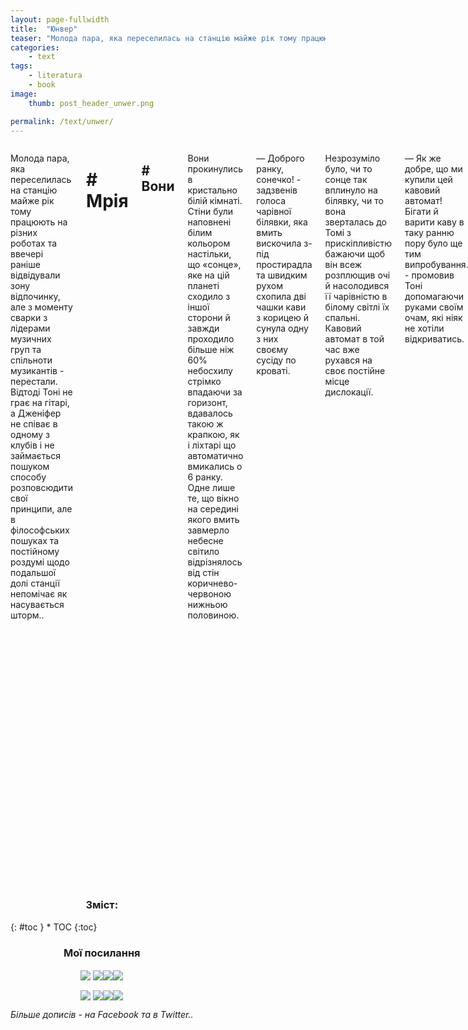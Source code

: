 ```yaml
---
layout: page-fullwidth
title:  "Юнвер"
teaser: "Молода пара, яка переселилась на станцію майже рік тому працюють на різних роботах та ввечері раніше відвідували..."
categories:
    - text
tags:
    - literatura
    - book
image:
    thumb: post_header_unwer.png

permalink: /text/unwer/
---
```



<div class="row">


<!-- CONTENT -->
<div class="medium-8 medium-pull-4 columns" markdown="1">

Молода пара, яка переселилась на станцію майже рік тому працюють на різних роботах та ввечері раніше відвідували зону відпочинку, але з моменту сварки з лідерами музичних груп та спільноти музикантів - перестали. Відтоді Тоні не грає на гітарі, а Дженіфер не співає в одному з клубів і не займається пошуком способу розповсюдити свої принципи, але в філософських пошуках та постійному роздумі щодо подальшої долі станції непомічає як насувається шторм..
<!--more-->

# \# Мрія

## \# Вони

Вони прокинулись в кристально білій кімнаті. Стіни були наповнені білим кольором настільки, що «сонце», яке на цій планеті сходило з іншої сторони й завжди проходило більше ніж 60% небосхилу стрімко впадаючи за горизонт, вдавалось такою ж крапкою, як і ліхтарі що автоматично вмикались о 6 ранку. Одне лише те, що вікно на середині якого вмить завмерло небесне світило відрізнялось від стін коричнево-червоною нижньою половиною.

— Доброго ранку, сонечко! - задзвенів голоса чарівної білявки, яка вмить вискочила з-під простирадла та швидким рухом схопила дві чашки кави з корицею й сунула одну з них своєму сусіду по кроваті.

Незрозуміло було, чи то сонце так вплинуло на білявку, чи то вона зверталась до Томі з прискіпливістю бажаючи щоб він всеж розплющив очі й насолодився її чарівністю в білому світлі їх спальні. Кавовий автомат в той час вже рухався на своє постійне місце дислокації.

— Як же добре, що ми купили цей кавовий автомат! Бігати й варити каву в таку ранню пору було ще тим випробування. - промовив Тоні допомагаючи руками своїм очам, які ніяк не хотіли відкриватись.

— Сонечко, таке відчуття, що ти кожен день бігав й робив нам каву! - сміючись й трохи з тцькуванням промовила дівчина милуючись пейзажом у вікні.
— Ой, все! Джей. Джееей. Зізнавайся, тобі ж це подобалося? - спитав він попиваючи свіжозварену каву та дивлячись на Дженніфер своїм коронним поглядом.
— Подобалось - відповіла та, й вдаючи з себе ображену через кілька секунд вже вдоволено посміхнулась й додала, - Але коли це роблять за мене, мені більше подобається.

Так починався ще один «день» на новій для людства планеті. Хоча з самим словом «новій» можна ще довго сперечатися.

В цьому місці люди поселились більш ніж 15 років тому, але такий, здавалося б, короткий термін не дуже завадив намірам земної молоді с кожним роком все більше і більше заселяти цю планету. Цивільні лінії, за попереднім проходженням «Допуску всесвітнього рівню №2759», саме так офіційно іменується процедура дозволу на переліт в один кінець до станції «Юнвер», запустили всього п'ять років тому. За цей час станція, яка налічувала 876 мешканців на момент прийняття рішення про дозвіл на цивільні польоти в один кінець, збільшилась до 3654 пасажирів та збільшила об'єм своєї площі у 5 раз.

ПараТоні та Дженніфер Лойд переселились в «Юнвер» майже рік тому. Здібний хлопчина 23 років, який на землі працював у дослідному інституті робототехніки, влаштувався керівником группою будівельних роботів які реалізують проект нових районів станції. Така робота тут потрібна, адже кожен другий тиждень місяця на цій планеті стає, щонайменше, на 1% людяніше, і це невзираючи на постійних туристів та науковців усіх мастей. Супутниця Тоні була молодша від нього на два роки й на землі допомогала людям «літати», а в новому «місті» працює тренером з спортивної гімнастики та танців. Насправді, «літали» під її керівництвом лише на батуті, й максимум вверх ногами, але це був лише шанс знайти місце для головних тренувань - гімнастики та танців.

Тож, поки ми тут розглядали наших героїв та їх нове місце проживання, не хвилюйтеся я потім розкажу вам детальніше про цей «оазис» посеред холодного космосу сусідньої від вас галактики, парочка вже вдягнулась й вибігла на вулицю.

Вулицею це місце назвати важко, але 5 гектарів поверхні планети треба було об'днати в систему, то ж тонелі, які було прокладено під поверхнею та в саме серце станції «Юнвер», було прийнято називати вулицею. Так, поспішаючи до дверей «шлюбки» наші герої встигли 12 разів поздороватись з мешканцями сусідніх квартир-кейсів та два рази зупинитись щоб стримати невгомонний сміх. Ці чотириста метрів здавались для них цілою вічністю, навіть враховуючи те, що так починався кожен їх ранок.

Сівши в капсули шлюбок, кабіни «вакуумного метрополітену» що використовуються як основний вид транспорту на станції, й в останню мить до закриття автоматичних дверей розірвавши поцілунок наша пара роз'їхалась по роботам.

##  \# Колоністи

Що робити та як прожити майже 3 тисячам молодикам на поверхні та під поверхнею далекої планети? Так-так, більшість проживаючих - молоді люди і більшість споруд знаходяться нижче рівня 0 на «Юнвері». Це ж не означає, що тут не цікаво?

Добре, добре.. Розкажу.

Отже, десять років вчені досліджували цю планету найдієвішим для науки методом - емпіричним, та зрозуміли, що реальної цінності окрім більшої в 3 рази площі поверхні планети відносно Землі та унікальних умов на ній, в тому числі й «земної» гравітації, у «Юнвера» немає. В цей момент світ видихнув й почав тішити себе тим, що на якій-небудь іншій планеті обов'язково щось знайдуть. Казати наскільки це марні сподівання, я думаю не треба. Розумієте самі.

Але молоді такі умови сподобались. Тут і розвиток, і весь контент та товар який є в світі, майже безкоштовно, й лише ціною того, що ти покращуєш умови проживання вчених. Вчені, зрештою, ще не втратили надію на те, що щось корисне в цій планеті всеж є. Так і живуть: молодь в пошуках себе вирушає з переповненої Землі на станцію «Юнвер» де допомагає розвитку колонії, підтримці життя вчених та паралельно розвивається духовно й творчо. Кожен вечір, коли робота завершується, місцеві творчі хаби набиваються доповна музикантами, письменниками та творцями всіх різновидів. За п'ять років з-під пера колоністів вийшло більш ніж дві сотні світових бестселерів, пів сотні «золотих» альбомів та чверть найкассовіших, за цей період, кінострічок.

Цьому явищу є логічне пояснення, і це ви зрозумієте далі.




-----

## Пости з тегом "Книга"
{: .t60 }
{% include list-posts tag='book' %}

</div>

<!-- SIDEBAR -->

<div class="medium-4 medium-push-8 columns" markdown="1">
<div class="panel radius" markdown="1">

<div align="center"><h3>Зміст:</h3></div>
{: #toc }
*  TOC
{:toc}

<div align="center"><h3>Мої посилання</h3></div>
<div align="center">
<p><a target="_blank" href="https://dmytrohoi.github.io/"><img style="vertical-align: sub !important;" src="https://dmytrohoi.github.io/images/social/st.png"></a> <a target="_blank" href="https://fb.com/dmytro.hoi"><img style="vertical-align: sub !important;" src="https://dmytrohoi.github.io/images/social/fb.png"></a><a target="_blank" href="https://github.com/dmytrohoi"  ><img style="vertical-align: sub !important;" src="https://dmytrohoi.github.io/images/social/gh.png"></a><a target="_blank" href="https://twitter.com/criticoffer"  ><img style="vertical-align: sub !important;" src="https://dmytrohoi.github.io/images/social/tw.png"></a></p>
<p><a target="_blank" href="https://dmytrohoi.github.io/cv"  ><img style="vertical-align: sub !important;" src="https://dmytrohoi.github.io/images/social/cv.png"></a> <a target="_blank" href="https://www.linkedin.com/in/dmytrohoi"  ><img style="vertical-align: sub !important;" src="https://dmytrohoi.github.io/images/social/li.png"></a><a target="_blank" href="https://instagram.com/dmhoi78"  ><img style="vertical-align: sub !important;" src="https://dmytrohoi.github.io/images/social/insta.png"></a><a target="_blank" href="https://youtube.com/channel/UCOOftc_XjycxIsDbWsoBFtA"  ><img style="vertical-align: sub !important;" src="https://dmytrohoi.github.io/images/social/yt.png"></a></p>
</div>

<div align="center"><i>Більше дописів - на Facebook та в Twitter..</i></div>


</div>
</div>


</div>
